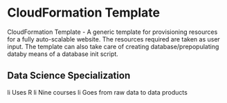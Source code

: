 CloudFormation Template
===================

CloudFormation Template - A generic template for provisioning resources for a fully auto-scalable website. The resources required are taken as user input.
						The template can also take care of creating database/prepopulating databy means of a database init script.
						

## Data Science Specialization 

li Uses R 
li Nine courses 
li Goes from raw data to data products

